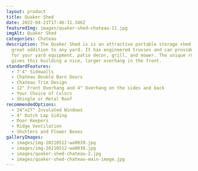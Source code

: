```yaml
---
layout: product
title: Quaker Shed
date: 2022-04-21T17:46:31.346Z
featuredImg: images/quaker-shed-chateau-11.jpg
imgAlt: Quaker Shed
categories: Chateau
description: The Quaker Shed is is an attractive portable storage shed that is a
  great addition to any yard. It has engineered trusses and can provide storage
  for your yard equipment, patio decor, grill, and mower. The unique roof design
  gives this building a nice, larger overhang in the front.
standardFeatures:
  - 7'4" Sidewalls
  - Chateau Double Barn Doors
  - Chateau Trim Design
  - 12" Front Overhang and 4" Overhang on the sides and back
  - Your Choice of Colors
  - Shingle or Metal Roof
recommendedOptions:
  - 24"x27" Insulated Windows
  - 4" Dutch Lap Siding
  - Door Keepers
  - Ridge Ventilation
  - Shutters and Flower Boxes
galleryImages:
  - images/img-20210512-wa0039.jpg
  - images/img-20210512-wa0038.jpg
  - images/quaker-shed-chateau-2.jpg
  - images/quaker-shed-chateau-main-image.jpg
---
```

